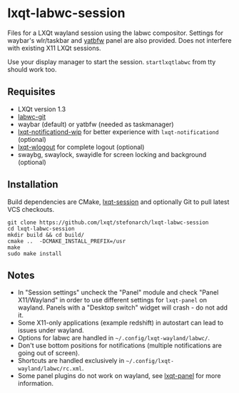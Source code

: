# lxqt-labwc-session

Files for a LXQt wayland session using the labwc compositor. Settings for waybar's wlr/taskbar and [yatbfw]() panel are also provided. Does not interfere with existing X11 LXQt sessions.

Use your display manager to start the session. `startlxqtlabwc` from tty should work too.

## Requisites

* LXQt version 1.3
* [labwc-git](https://github.com/labwc/labwc)
* waybar (default) or yatbfw (needed as taskmanager)
* [lxqt-notificationd-wip](https://github.com/stefonarch/lxqt-notificationd/tree/wip_layer_shell_qt) for better experience with `lxqt-notificationd` (optional)
* [lxqt-wlogout](https://github.com/stefonarch/lxqt-wlogout) for complete logout (optional)
* swaybg, swaylock, swayidle for screen locking and background (optional)



## Installation

Build dependencies are CMake, [lxqt-session](https://github.com/lxqt/lxqt-session) and optionally Git to pull latest VCS checkouts.

```
git clone https://github.com/lxqt/stefonarch/lxqt-labwc-session
cd lxqt-labwc-session
mkdir build && cd build/
cmake ..  -DCMAKE_INSTALL_PREFIX=/usr
make
sudo make install
```

## Notes

* In "Session settings" uncheck the "Panel" module and check "Panel X11/Wayland" in order to use different settings
for `lxqt-panel` on wayland. Panels with a "Desktop switch" widget will crash - do not add it.
* Some X11-only applications (example redshift) in autostart can lead to issues under wayland.
* Options for labwc are handled in `~/.config/lxqt-wayland/labwc/`.
* Don't use bottom positions for notifications (multiple notifications are going out of screen).
* Shortcuts are handled exclusively in `~/.config/lxqt-wayland/labwc/rc.xml`.
* Some panel plugins do not work on wayland, see [lxqt-panel](https://github.com/stefonarch/LXQt-Wayland-files/blob/main/lxqt-panel.md) for more information.



